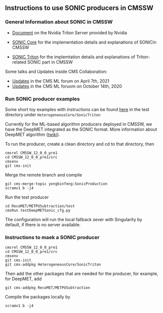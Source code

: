 ## Instructions to use SONIC producers in CMSSW

### General Information about SONIC in CMSSW

 - [Document](https://docs.nvidia.com/deeplearning/triton-inference-server/archives/triton_inference_server_230/user-guide/docs/) on the Nvidia Triton Server provided by Nvidia

 - [SONIC Core](https://github.com/cms-sw/cmssw/tree/master/HeterogeneousCore/SonicCore) for the implementation details and explanations of SONICin CMSSW
 - [SONIC Triton](https://github.com/cms-sw/cmssw/tree/master/HeterogeneousCore/SonicTriton) for the implemtation details and explanations of Triton-related SONIC part in CMSSW

Some talks and Updates inside CMS Collaboration:

- [Updates](https://indico.cern.ch/event/1001996/contributions/4288097) in the CMS ML forum on April 7th, 2021
- [Updates](https://indico.cern.ch/event/954163/contributions/4062934) in the CMS ML foruom on October 14th, 2020


### Run SONIC producer examples

Some short toy examples with instructions can be found [here](https://github.com/cms-sw/cmssw/tree/master/HeterogeneousCore/SonicTriton/test) in the test directory under `HeterogeneousCore/SonicTriton`

Currently for the ML-based algorithm producers deployed in CMSSW, we have the DeepMET integrated as the SONIC format. More information about DeepMET algorithm ([twiki](https://twiki.cern.ch/twiki/bin/viewauth/CMS/DeepPFMET)).

To run the producer, create a clean directory and cd to that directory, then

```
cmsrel CMSSW_12_0_0_pre1
cd CMSSW_12_0_0_pre1/src
cmsenv
git cms-init
```

Merge the remote branch and compile
```
git cms-merge-topic yongbinfeng:SonicProduction
scramv1 b -j4
```

Run the test producer
```
cd RecoMET/METPUSubtraction/test
cmsRun testDeepMETSonic_cfg.py
```

The configuration will run the local fallback sever with Singularity by default, if there is no server available.

### Instructions to maek a SONIC producer

```
cmsrel CMSSW_12_0_0_pre1
cd CMSSW_12_0_0_pre1/src
cmsenv
git cms-init
git cms-addpkg HeterogeneousCore/SonicTriton
```

Then add the other packages that are needed for the producer, for example, for DeepMET, add
```
git cms-addpkg RecoMET/METPUSubtraction
```

Compile the packages locally by
```
scramv1 b -j4
```


